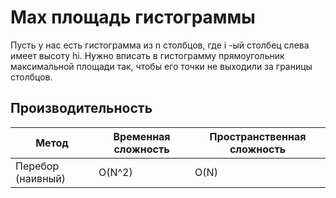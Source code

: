 # Max площадь гистограммы

Пусть у нас есть гистограмма из n столбцов, где i -ый столбец слева имеет высоту hi.
Нужно вписать в гистограмму прямоугольник максимальной площади так, чтобы его точки не выходили за границы столбцов.

## Производительность

| Метод | Временная сложность | Пространственная сложность |
| ------ | ----------- | ----------- |
| Перебор (наивный) | O(N^2) | O(N) |

